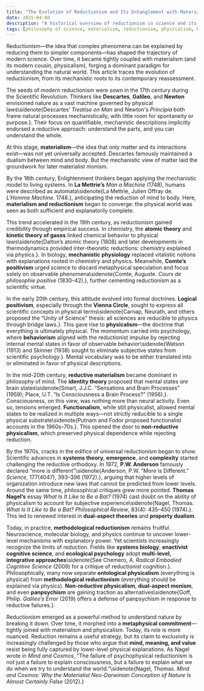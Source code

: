 ```yaml
---
title: "The Evolution of Reductionism and Its Entanglement with Materialism"
date: 2025-04-08
description: "A historical overview of reductionism in science and its convergence with materialism and physicalism."
tags: [philosophy of science, materialism, reductionism, physicalism, history of ideas]
---
```


Reductionism—the idea that complex phenomena can be explained by reducing them to simpler components—has shaped the trajectory of modern science. Over time, it became tightly coupled with materialism (and its modern cousin, physicalism), forging a dominant paradigm for understanding the natural world. This article traces the evolution of reductionism, from its mechanistic roots to its contemporary reassessment.

The seeds of modern reductionism were sown in the 17th century during the Scientific Revolution. Thinkers like **Descartes**, **Galileo**, and **Newton** envisioned nature as a vast machine governed by physical laws\sidenote{Descartes’ *Treatise on Man* and Newton's *Principia* both frame natural processes mechanistically, with little room for spontaneity or purpose.}. Their focus on quantifiable, mechanistic descriptions implicitly endorsed a reductive approach: understand the parts, and you can understand the whole.

At this stage, **materialism**—the idea that only matter and its interactions exist—was not yet universally accepted. Descartes famously maintained a dualism between mind and body. But the mechanistic view of matter laid the groundwork for later materialist monism.

By the 18th century, Enlightenment thinkers began applying the mechanistic model to living systems. In **La Mettrie’s** *Man a Machine* (1748), humans were described as automata\sidenote{La Mettrie, Julien Offray de. *L'Homme Machine*. 1748.}, anticipating the reduction of mind to body. Here, **materialism and reductionism** began to converge: the physical world was seen as both sufficient and explanatorily complete.

This trend accelerated in the 19th century, as reductionism gained credibility through empirical success. In chemistry, the **atomic theory** and **kinetic theory of gases** linked chemical behavior to physical laws\sidenote{Dalton’s atomic theory (1808) and later developments in thermodynamics provided inter-theoretic reductions: chemistry explained via physics.}. In biology, **mechanistic physiology** replaced vitalistic notions with explanations rooted in chemistry and physics. Meanwhile, **Comte’s positivism** urged science to discard metaphysical speculation and focus solely on observable phenomena\sidenote{Comte, Auguste. *Cours de philosophie positive* (1830–42).}, further cementing reductionism as a scientific virtue.

In the early 20th century, this attitude evolved into formal doctrines. **Logical positivism**, especially through the **Vienna Circle**, sought to express all scientific concepts in physical terms\sidenote{Carnap, Neurath, and others proposed the “Unity of Science” thesis: all sciences are reducible to physics through bridge laws.}. This gave rise to **physicalism**—the doctrine that everything is ultimately physical. The momentum carried into psychology, where **behaviorism** aligned with the reductionist impulse by rejecting internal mental states in favor of observable behavior\sidenote{Watson (1913) and Skinner (1938) sought to eliminate subjective states from scientific psychology.}. Mental vocabulary was to be either translated into or eliminated in favor of physical descriptions.

In the mid-20th century, **reductive materialism** became dominant in philosophy of mind. The **identity theory** proposed that mental states *are* brain states\sidenote{Smart, J.J.C. “Sensations and Brain Processes” (1959); Place, U.T. “Is Consciousness a Brain Process?” (1956).}. Consciousness, on this view, was nothing more than neural activity. Even so, tensions emerged. **Functionalism**, while still physicalist, allowed mental states to be realized in multiple ways—not strictly reducible to a single physical substrate\sidenote{Putnam and Fodor proposed functionalist accounts in the 1960s–70s.}. This opened the door to **non-reductive physicalism**, which preserved physical dependence while rejecting reduction.

By the 1970s, cracks in the edifice of universal reductionism began to show. Scientific advances in **systems theory**, **emergence**, and **complexity** started challenging the reductive orthodoxy. In 1972, **P.W. Anderson** famously declared “more is different”\sidenote{Anderson, P.W. “More is Different.” *Science*, 177(4047), 393–396 (1972).}, arguing that higher levels of organization introduce new laws that cannot be predicted from lower levels. Around the same time, philosophical critiques grew more pointed. **Thomas Nagel’s** essay *What Is It Like to Be a Bat?* (1974) cast doubt on the ability of physicalism to account for subjective experience\sidenote{Nagel, Thomas. *What Is It Like to Be a Bat?* *Philosophical Review*, 83(4): 435–450 (1974).}. This led to renewed interest in **dual-aspect theories** and **property dualism**.

Today, in practice, **methodological reductionism** remains fruitful. Neuroscience, molecular biology, and physics continue to uncover lower-level mechanisms with explanatory power. Yet scientists increasingly recognize the limits of reduction. Fields like **systems biology**, **enactivist cognitive science**, and **ecological psychology** adopt **multi-level, integrative approaches**\sidenote{See Chemero, A. *Radical Embodied Cognitive Science* (2009) for a critique of reductionist cognition.}. Philosophically, many now separate **ontological physicalism** (everything is physical) from **methodological reductionism** (everything should be explained via physics). **Non-reductive physicalism**, **dual-aspect monism**, and even **panpsychism** are gaining traction as alternatives\sidenote{Goff, Philip. *Galileo’s Error* (2019) offers a defense of panpsychism in response to reductive failures.}.

Reductionism emerged as a powerful method to understand nature by breaking it down. Over time, it morphed into a **metaphysical commitment**—tightly joined with materialism and physicalism. Today, its role is more nuanced. Reduction remains a useful strategy, but its claim to exclusivity is increasingly challenged by those who argue that **mind, meaning, and value** resist being fully captured by lower-level physical explanations. As Nagel wrote in *Mind and Cosmos*, “The failure of psychophysical reductionism is not just a failure to explain consciousness, but a failure to explain what we do when we try to understand the world.”\sidenote{Nagel, Thomas. *Mind and Cosmos: Why the Materialist Neo-Darwinian Conception of Nature Is Almost Certainly False* (2012).}
